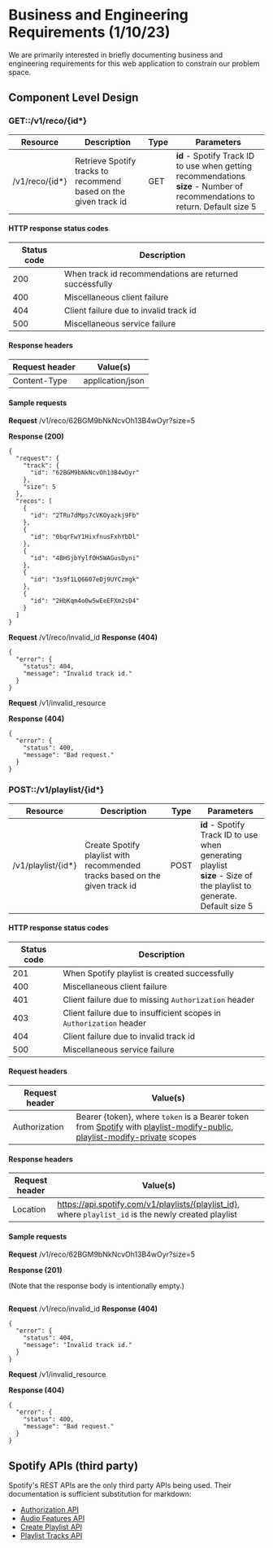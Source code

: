 # Business and Engineering Requirements (1/10/23)
We are primarily interested in briefly documenting business and engineering requirements for this web application to constrain our problem space.

## Component Level Design
### GET::/v1/reco/{id*}
| Resource  | Description | Type | Parameters |
| ------------- | ------------- | ------------- | ------------- |
| /v1/reco/{id*}  | Retrieve Spotify tracks to recommend based on the given track id | GET | **id** - Spotify Track ID to use when getting recommendations <br> **size** - Number of recommendations to return. Default size 5 | 

#### HTTP response status codes
| Status code | Description |
| ------------- | ------------- |
| 200  | When track id recommendations are returned successfully |
| 400  | Miscellaneous client failure |
| 404  | Client failure due to invalid track id |
| 500  | Miscellaneous service failure |

#### Response headers
| Request header | Value(s) |
| ------------- | ------------- |
| Content-Type  | application/json |

#### Sample requests
**Request**
/v1/reco/62BGM9bNkNcvOh13B4wOyr?size=5

**Response (200)**
```
{
  "request": {
    "track": {
      "id": "62BGM9bNkNcvOh13B4wOyr"
    },
    "size": 5
  },
  "recos": [
    {
      "id": "2TRu7dMps7cVKOyazkj9Fb"
    },
    {
      "id": "0bqrFwY1HixfnusFxhYbDl"
    },
    {
      "id": "4BHSjbYylfOH5WAGusDyni"
    },
    {
      "id": "3s9f1LQ6607eDj9UYCzmgk"
    },
    {
      "id": "2HbKqm4o0w5wEeEFXm2sD4"
    }
  ]
}
```

**Request**
/v1/reco/invalid_id
**Response (404)**
```
{
  "error": {
    "status": 404,
    "message": "Invalid track id."
  }
}
```

**Request**
/v1/invalid_resource

**Response (404)**
```
{
  "error": {
    "status": 400,
    "message": "Bad request."
  }
}
```

### POST::/v1/playlist/{id*}
| Resource  | Description | Type | Parameters |
| ------------- | ------------- | ------------- | ------------- |
| /v1/playlist/{id*}  | Create Spotify playlist with recommended tracks based on the given track id | POST | **id** - Spotify Track ID to use when generating playlist <br> **size** - Size of the playlist to generate. Default size 5 | 

#### HTTP response status codes
| Status code | Description |
| ------------- | ------------- |
| 201  | When Spotify playlist is created successfully |
| 400  | Miscellaneous client failure |
| 401  | Client failure due to missing `Authorization` header |
| 403  | Client failure due to insufficient scopes in `Authorization` header |
| 404  | Client failure due to invalid track id |
| 500  | Miscellaneous service failure |

#### Request headers
| Request header | Value(s) |
| ------------- | ------------- |
| Authorization  | Bearer {token}, where `token` is a Bearer token from [Spotify](https://developer.spotify.com/documentation/general/guides/authorization/scopes/) with [playlist-modify-public](https://developer.spotify.com/documentation/general/guides/authorization/scopes/#playlist-modify-public), [playlist-modify-private](https://developer.spotify.com/documentation/general/guides/authorization/scopes/#playlist-modify-private) scopes |

#### Response headers
| Request header | Value(s) |
| ------------- | ------------- |
| Location  | https://api.spotify.com/v1/playlists/{playlist_id}, where `playlist_id` is the newly created playlist |

#### Sample requests
**Request**
/v1/reco/62BGM9bNkNcvOh13B4wOyr?size=5

**Response (201)**

(Note that the response body is intentionally empty.)
```
```

**Request**
/v1/reco/invalid_id
**Response (404)**
```
{
  "error": {
    "status": 404,
    "message": "Invalid track id."
  }
}
```

**Request**
/v1/invalid_resource

**Response (404)**
```
{
  "error": {
    "status": 400,
    "message": "Bad request."
  }
}
```

## Spotify APIs (third party)
Spotify's REST APIs are the only third party APIs being used. Their documentation is sufficient substitution for markdown:
- [Authorization API](https://developer.spotify.com/documentation/general/guides/authorization/client-credentials/)
- [Audio Features API](https://developer.spotify.com/console/get-audio-features-track/)
- [Create Playlist API](https://developer.spotify.com/console/post-playlists/)
- [Playlist Tracks API](https://developer.spotify.com/console/post-playlist-tracks/)

